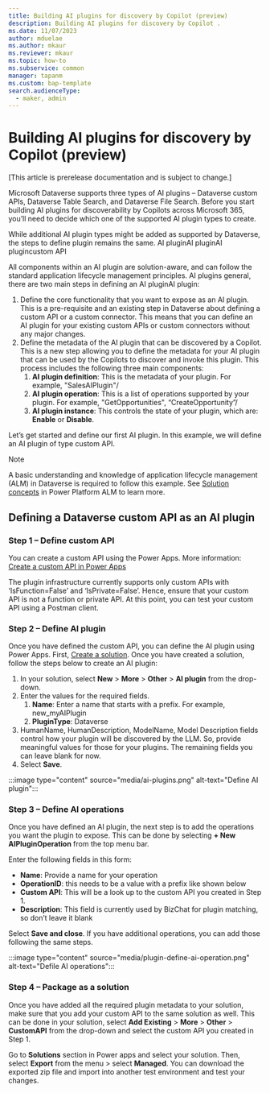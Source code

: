 ```yaml
---
title: Building AI plugins for discovery by Copilot (preview)
description: Building AI plugins for discovery by Copilot .
ms.date: 11/07/2023
author: mduelae
ms.author: mkaur
ms.reviewer: mkaur
ms.topic: how-to
ms.subservice: common
manager: tapanm
ms.custom: bap-template
search.audienceType: 
  - maker, admin
---
```


# Building AI plugins for discovery by Copilot (preview)

[This article is prerelease documentation and is subject to change.]

Microsoft Dataverse supports three types of AI plugins – Dataverse custom APIs, Dataverse Table Search, and Dataverse File Search. Before you start building AI plugins for discoverability by Copilots across Microsoft 365, you’ll need to decide which one of the supported AI plugin types to create.

While additional AI plugin types might be added as supported by Dataverse, the steps to define plugin remains the same. AI pluginAI pluginAI plugincustom API

All components within an AI plugin are solution-aware, and can follow the standard application lifecycle management principles. AI plugins general, there are two main steps in defining an AI pluginAI plugin: 

1. Define the core functionality that you want to expose as an AI plugin. <br>
   This is a pre-requisite and an existing step in Dataverse about defining a custom API or a custom connector. This means that you can define an AI plugin for your existing custom APIs or custom connectors without any major changes.
1. Define the metadata of the AI plugin that can be discovered by a Copilot.
This is a new step allowing you to define the metadata for your AI plugin that can be used by the Copilots to discover and invoke this plugin. This process includes the following three main components:
    1. **AI plugin definition**: This is the metadata of your plugin. For example, "SalesAIPlugin"/
    1. **AI plugin operation**: This is a list of operations supported by your plugin. For example, "GetOpportunities", “CreateOpportunity”/
    1. **AI plugin instance**: This controls the state of your plugin, which are: **Enable** or **Disable**.

Let’s get started and define our first AI plugin. In this example, we will define an AI plugin of type custom API. 

> [!Note]
> A basic understanding and knowledge of application lifecycle management (ALM) in Dataverse is required to follow this example. See [Solution concepts](/power-platform/alm/solution-concepts-alm) in Power Platform ALM to learn more.


## Defining a Dataverse custom API as an AI plugin 

### Step 1 – Define custom API

You can create a custom API using the Power Apps. More information: [Create a custom API in Power Apps](../../developer/data-platform/create-custom-api-maker-portal.md)

The plugin infrastructure currently supports only custom APIs with ‘IsFunction=False’ and ‘IsPrivate=False’. Hence, ensure that your custom API is not a function or private API. At this point, you can test your custom API using a Postman client.

### Step 2 – Define AI plugin

Once you have defined the custom API, you can define the AI plugin using Power Apps. First, [Create a solution](../data-platform/create-solution.md). Once you have created a solution, follow the steps below to create an AI plugin:

1. In your solution, select **New** > **More** > **Other** > **AI plugin** from the drop-down.
1. Enter the values for the required fields.
    1. **Name**: Enter a name that starts with a prefix. For example,  new_myAIPlugin
    1. **PluginType**: Dataverse
1. HumanName, HumanDescription, ModelName, Model Description fields control how your plugin will be discovered by the LLM. So, provide meaningful values for those for your plugins. The remaining fields you can leave blank for now.
1. Select **Save**.

:::image type="content" source="media/ai-plugins.png" alt-text="Define AI plugin":::

### Step 3 – Define AI operations

Once you have defined an AI plugin, the next step is to add the operations you want the plugin to expose. This can be done by selecting **+ New AIPluginOperation** from the top menu bar.

Enter the following fields in this form:

- **Name**: Provide a name for your operation
- **OperationID**: this needs to be a value with a prefix like shown below
- **Custom API**: This will be a look up to the custom API you created in Step 1.
- **Description**: This field is currently used by BizChat for plugin matching, so don’t leave it blank

Select **Save and close**. If you have additional operations, you can add those following the same steps.

:::image type="content" source="media/plugin-define-ai-operation.png" alt-text="Defile AI operations":::

### Step 4 – Package as a solution

Once you have added all the required plugin metadata to your solution, make sure that you add your custom API to the same solution as well. This can be done in your solution, select **Add Existing** > **More** > **Other** > **CustomAPI** from the drop-down and select the custom API you created in Step 1.

Go to **Solutions** section in Power apps and select your solution. Then, select **Export** from the menu > select **Managed**. You can download the exported zip file and import into another test environment and test your changes.




